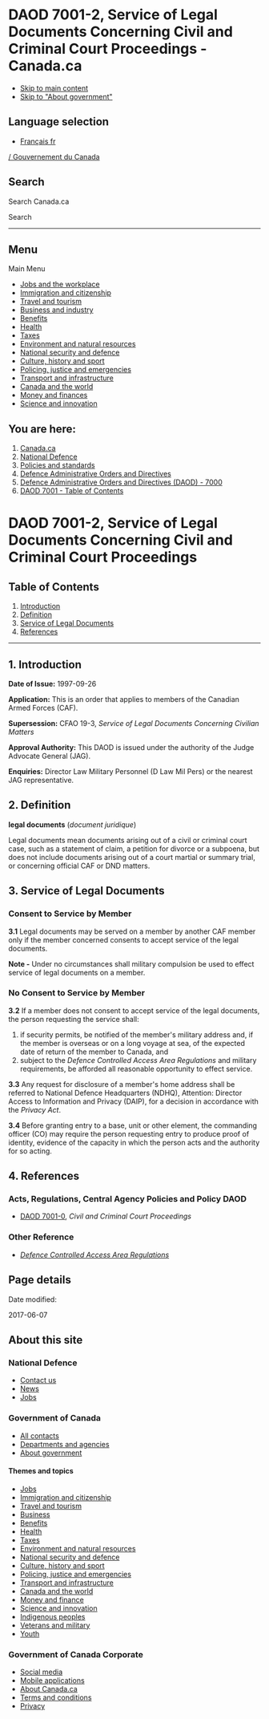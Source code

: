 DAOD 7001-2, Service of Legal Documents Concerning Civil and Criminal Court Proceedings - Canada.ca
===============

*   [Skip to main content](https://www.canada.ca/en/department-national-defence/corporate/policies-standards/defence-administrative-orders-directives/7000-series/7001/7001-2-service-of-legal-documents-concerning-civil-and-criminal-court-proceedings.html#wb-cont)
*   [Skip to "About government"](https://www.canada.ca/en/department-national-defence/corporate/policies-standards/defence-administrative-orders-directives/7000-series/7001/7001-2-service-of-legal-documents-concerning-civil-and-criminal-court-proceedings.html#wb-info)

Language selection
------------------

*   [Français fr](https://www.canada.ca/fr/ministere-defense-nationale/organisation/politiques-normes/directives-ordonnances-administratives-defense/serie-7000/7001/7001-2-signification-de-documents-juridiques-relatifs-a-des-actions-en-justice-au-civil-et-au-criminel.html)

 [/ Gouvernement du Canada](https://www.canada.ca/en.html)   

Search
------

Search Canada.ca 

Search

* * *

Menu
----

Main Menu

*   [Jobs and the workplace](https://www.canada.ca/en/services/jobs.html)
*   [Immigration and citizenship](https://www.canada.ca/en/services/immigration-citizenship.html)
*   [Travel and tourism](https://travel.gc.ca/)
*   [Business and industry](https://www.canada.ca/en/services/business.html)
*   [Benefits](https://www.canada.ca/en/services/benefits.html)
*   [Health](https://www.canada.ca/en/services/health.html)
*   [Taxes](https://www.canada.ca/en/services/taxes.html)
*   [Environment and natural resources](https://www.canada.ca/en/services/environment.html)
*   [National security and defence](https://www.canada.ca/en/services/defence.html)
*   [Culture, history and sport](https://www.canada.ca/en/services/culture.html)
*   [Policing, justice and emergencies](https://www.canada.ca/en/services/policing.html)
*   [Transport and infrastructure](https://www.canada.ca/en/services/transport.html)
*   [Canada and the world](https://www.international.gc.ca/world-monde/index.aspx?lang=eng)
*   [Money and finances](https://www.canada.ca/en/services/finance.html)
*   [Science and innovation](https://www.canada.ca/en/services/science.html)

You are here:
-------------

1.  [Canada.ca](https://www.canada.ca/en.html)
2.  [National Defence](https://www.canada.ca/en/department-national-defence.html)
3.  [Policies and standards](https://www.canada.ca/en/department-national-defence/corporate/policies-standards.html)
4.  [Defence Administrative Orders and Directives](https://www.canada.ca/en/department-national-defence/corporate/policies-standards/defence-administrative-orders-directives.html)
5.  [Defence Administrative Orders and Directives (DAOD) - 7000](https://www.canada.ca/en/department-national-defence/corporate/policies-standards/defence-administrative-orders-directives/7000-series.html)
6.  [DAOD 7001 - Table of Contents](https://www.canada.ca/en/department-national-defence/corporate/policies-standards/defence-administrative-orders-directives/7000-series/7001.html)

DAOD 7001-2, Service of Legal Documents Concerning Civil and Criminal Court Proceedings
=======================================================================================

Table of Contents
-----------------

1.  [Introduction](https://www.canada.ca/en/department-national-defence/corporate/policies-standards/defence-administrative-orders-directives/7000-series/7001/7001-2-service-of-legal-documents-concerning-civil-and-criminal-court-proceedings.html#int)
2.  [Definition](https://www.canada.ca/en/department-national-defence/corporate/policies-standards/defence-administrative-orders-directives/7000-series/7001/7001-2-service-of-legal-documents-concerning-civil-and-criminal-court-proceedings.html#def)
3.  [Service of Legal Documents](https://www.canada.ca/en/department-national-defence/corporate/policies-standards/defence-administrative-orders-directives/7000-series/7001/7001-2-service-of-legal-documents-concerning-civil-and-criminal-court-proceedings.html#sld)
4.  [References](https://www.canada.ca/en/department-national-defence/corporate/policies-standards/defence-administrative-orders-directives/7000-series/7001/7001-2-service-of-legal-documents-concerning-civil-and-criminal-court-proceedings.html#ref)

* * *

1\. Introduction
----------------

**Date of Issue:** 1997-09-26

**Application:** This is an order that applies to members of the Canadian Armed Forces (CAF).

**Supersession:** CFAO 19-3, _Service of Legal Documents Concerning Civilian Matters_

**Approval Authority:** This DAOD is issued under the authority of the Judge Advocate General (JAG).

**Enquiries:** Director Law Military Personnel (D Law Mil Pers) or the nearest JAG representative.

2\. Definition
--------------

**legal documents** (_document juridique_)

Legal documents mean documents arising out of a civil or criminal court case, such as a statement of claim, a petition for divorce or a subpoena, but does not include documents arising out of a court martial or summary trial, or concerning official CAF or DND matters.

3\. Service of Legal Documents
------------------------------

### Consent to Service by Member

**3.1** Legal documents may be served on a member by another CAF member only if the member concerned consents to accept service of the legal documents.

**Note -** Under no circumstances shall military compulsion be used to effect service of legal documents on a member.

### No Consent to Service by Member

**3.2** If a member does not consent to accept service of the legal documents, the person requesting the service shall:

1.  if security permits, be notified of the member's military address and, if the member is overseas or on a long voyage at sea, of the expected date of return of the member to Canada, and
2.  subject to the _Defence Controlled Access Area Regulations_ and military requirements, be afforded all reasonable opportunity to effect service.

**3.3** Any request for disclosure of a member's home address shall be referred to National Defence Headquarters (NDHQ), Attention: Director Access to Information and Privacy (DAIP), for a decision in accordance with the _Privacy Act_.

**3.4** Before granting entry to a base, unit or other element, the commanding officer (CO) may require the person requesting entry to produce proof of identity, evidence of the capacity in which the person acts and the authority for so acting.

4\. References
--------------

### Acts, Regulations, Central Agency Policies and Policy DAOD

*   [DAOD 7001-0](https://www.canada.ca/en/department-national-defence/corporate/policies-standards/defence-administrative-orders-directives/7000-series/7001/7001-0-civil-and-criminal-court-proceedings.html), _Civil and Criminal Court Proceedings_

### Other Reference

*   [_Defence Controlled Access Area Regulations_](http://laws.justice.gc.ca/en/N-5/SOR-86-957/)

Page details
------------

Date modified:

2017-06-07

About this site
---------------

### National Defence

*   [Contact us](https://www.canada.ca/en/department-national-defence/services/contact-us.html)
*   [News](https://www.canada.ca/en/department-national-defence/corporate/news.html)
*   [Jobs](https://www.canada.ca/en/department-national-defence/corporate/job-opportunities.html)

### Government of Canada

*   [All contacts](https://www.canada.ca/en/contact.html)
*   [Departments and agencies](https://www.canada.ca/en/government/dept.html)
*   [About government](https://www.canada.ca/en/government/system.html)

#### Themes and topics

*   [Jobs](https://www.canada.ca/en/services/jobs.html)
*   [Immigration and citizenship](https://www.canada.ca/en/services/immigration-citizenship.html)
*   [Travel and tourism](https://travel.gc.ca/)
*   [Business](https://www.canada.ca/en/services/business.html)
*   [Benefits](https://www.canada.ca/en/services/benefits.html)
*   [Health](https://www.canada.ca/en/services/health.html)
*   [Taxes](https://www.canada.ca/en/services/taxes.html)
*   [Environment and natural resources](https://www.canada.ca/en/services/environment.html)
*   [National security and defence](https://www.canada.ca/en/services/defence.html)
*   [Culture, history and sport](https://www.canada.ca/en/services/culture.html)
*   [Policing, justice and emergencies](https://www.canada.ca/en/services/policing.html)
*   [Transport and infrastructure](https://www.canada.ca/en/services/transport.html)
*   [Canada and the world](https://international.gc.ca/world-monde/index.aspx?lang=eng)
*   [Money and finance](https://www.canada.ca/en/services/finance.html)
*   [Science and innovation](https://www.canada.ca/en/services/science.html)
*   [Indigenous peoples](https://www.canada.ca/en/services/indigenous-peoples.html)
*   [Veterans and military](https://www.canada.ca/en/services/veterans-military.html)
*   [Youth](https://www.canada.ca/en/services/youth.html)

### Government of Canada Corporate

*   [Social media](https://www.canada.ca/en/social.html)
*   [Mobile applications](https://www.canada.ca/en/mobile.html)
*   [About Canada.ca](https://www.canada.ca/en/government/about.html)
*   [Terms and conditions](https://www.canada.ca/en/department-national-defence/services/terms-conditions.html)
*   [Privacy](https://www.canada.ca/en/department-national-defence/services/privacy.html)
